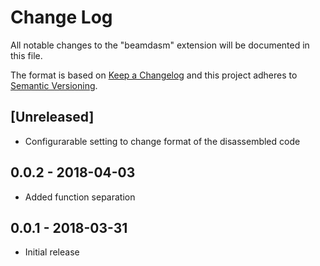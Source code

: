 # Change Log
All notable changes to the "beamdasm" extension will be documented in this file.

The format is based on [Keep a Changelog](http://keepachangelog.com/en/1.0.0/)
and this project adheres to [Semantic Versioning](http://semver.org/spec/v2.0.0.html).

## [Unreleased]

- Configurarable setting to change format of the disassembled code

## 0.0.2 - 2018-04-03

- Added function separation

## 0.0.1 - 2018-03-31

- Initial release
